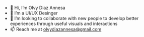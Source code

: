 - 👋 Hi, I’m Olvy Diaz Annesa
- 🌱 I’m a UI/UX Desinger
- 💞️ I’m looking to collaborate with new people to develop better experiences through useful visuals and interactions
- 📫 Reach me at olvydiazannesa@gmail.com

<!---
olvydz/olvydz is a ✨ special ✨ repository because its `README.md` (this file) appears on your GitHub profile.
You can click the Preview link to take a look at your changes.
--->
